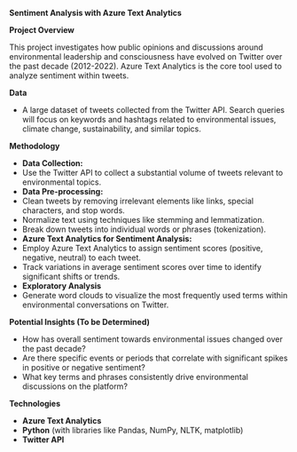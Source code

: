 **Sentiment Analysis with Azure Text Analytics**

**Project Overview**

This project investigates how public opinions and discussions around environmental leadership and consciousness have evolved on Twitter over the past decade (2012-2022). Azure Text Analytics is the core tool used to analyze sentiment within tweets.

**Data**

* A large dataset of tweets collected from the Twitter API. Search queries will focus on keywords and hashtags related to environmental issues, climate change, sustainability, and similar topics.

**Methodology**

* **Data Collection:**
* Use the Twitter API to collect a substantial volume of tweets relevant to environmental topics.
* **Data Pre-processing:**
* Clean tweets by removing irrelevant elements like links, special characters, and stop words.
* Normalize text using techniques like stemming and lemmatization.
* Break down tweets into individual words or phrases (tokenization).
* **Azure Text Analytics for Sentiment Analysis:**
* Employ Azure Text Analytics to assign sentiment scores (positive, negative, neutral) to each tweet.
* Track variations in average sentiment scores over time to identify significant shifts or trends.
* **Exploratory Analysis**
* Generate word clouds to visualize the most frequently used terms within environmental conversations on Twitter.

**Potential Insights (To be Determined)**

* How has overall sentiment towards environmental issues changed over the past decade?
* Are there specific events or periods that correlate with significant spikes in positive or negative sentiment?
* What key terms and phrases consistently drive environmental discussions on the platform?

**Technologies**

* **Azure Text Analytics**
* **Python** (with libraries like Pandas, NumPy, NLTK, matplotlib)
* **Twitter API**
